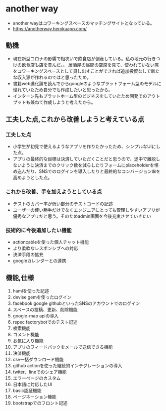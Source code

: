 # another way
- another wayはコワーキングスペースのマッチングサイトとなっている。
- https://anotherway.herokuapp.com/

## 動機
- 現在新型コロナの影響で相次いで飲食店が倒産している。私の地元の行きつけの飲食店も店を畳んだ。。
居酒屋の昼間の空席を見て、使われていない席をコワーキングスペースとして貸し出すことができれば追加投資なしで新たな収入源が作れるのではと思ったため。
- 書籍web進化論を読んでからgoogleのようなプラットフォーム型のモデルに憧れていたため自分でも作成したいと思ったから。
- インターン先もプラットホーム型のビジネスをしていたため開発でのアウトプットも兼ねて作成しようと考えたから。

## 工夫した点,これから改善しようと考えている点
 ### 工夫した点
 - 小学生が初見で使えるようなアプリを作りたかったため、シンプルなUIにした点。
 - アプリの最終的な目標は決済していただくことだと思うので、途中で離脱しないように決済までのクリック数を減らしたりフォームにplaceholderを埋め込んだり、SNSでのログインを導入したりと最終的なコンバージョン率を高めようとした点。
 ### これから改善、手を加えようとしている点
 - テストのカバー率が低い部分のテストコードの記述
 - ユーザーの使い勝手だけでなくエンジニアにとっても管理しやすいアプリが優秀なアプリだと思う。そのためadmin画面を今後充実させていきたい
 ### 技術的に今後追加したい機能
 - actioncableを使った個人チャット機能
 - より柔軟なレスポンシブへの対応
 - 決済手段の拡充
 - googleカレンダーとの連携

## 機能,仕様
1. hamlを使った記述
1. devise gemを使ったログイン                              
1. facebook google githubといったSNSのアカウントでのログイン
1. スペースの投稿、更新、削除機能
1. google-map apiの導入                
1. rspec factorybotでのテスト記述
1. 検索機能
1. コメント機能                            
1. お気に入り機能
1. アプリのフィードバックをメールで送信できる機能
1. 決済機能
1. csv一括ダウンロード機能
1. github actionを使った継続的インテグレーションの導入
1. twiter、lineでのシェア機能                           
1. エラーページのカスタム
1. 日本語に対応したUI
1. basic認証機能
1. ページネーション機能
1. bootstrapでのフロント記述

